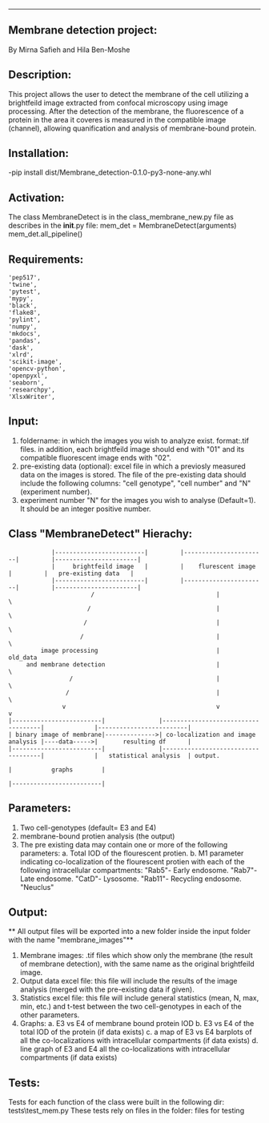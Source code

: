 ----------------------------
Membrane detection project:
----------------------------
By Mirna Safieh and Hila Ben-Moshe


Description: 
------------
This project allows the user to detect the membrane of the cell utilizing a brightfeild image extracted from confocal microscopy using image processing.
After the detection of the membrane, the fluorescence of a protein in the area it coveres is measured in the compatible image (channel), allowing  quanification and analysis of membrane-bound protein.


Installation:
-------------
-pip install dist/Membrane_detection-0.1.0-py3-none-any.whl

Activation:
-------------
The class MembraneDetect is in the class_membrane_new.py file
as describes in the __init__.py file:
mem_det = MembraneDetect(arguments)
mem_det.all_pipeline()


Requirements:
-------------
    'pep517',
    'twine',
    'pytest',
    'mypy',
    'black',
    'flake8',
    'pylint',
    'numpy',
    'mkdocs',
    'pandas',
    'dask',
    'xlrd',
    'scikit-image',
    'opencv-python',
    'openpyxl',
    'seaborn',
    'researchpy',
    'XlsxWriter',


Input:
-------
1. foldername: in which the images you wish to analyze exist. format:.tif files. in addition, each brightfeild image should end with "01" and its compatible fluorescent image ends with "02".
2. pre-existing data (optional): excel file in which a previosly measured data on the images is stored.
The file of the pre-existing data should include the following columns: "cell genotype", "cell number" and "N" (experiment number).
3. experiment number "N" for the images you wish to analyse (Default=1). It should be an integer positive number.


Class "MembraneDetect" Hierachy:
--------------------------------

		        |-------------------------|         |-----------------------|         |-----------------------|
                |     brightfeild image   |         |    flurescent image   |         |   pre-existing data   |
                |-------------------------|         |-----------------------|         |-----------------------|
                           /                                  |                                   \  
                          /                                   |                                    \
                         /                                    |                                     \
                        /                                     |                                      \
             image processing                                 |                                    old_data
         and membrane detection                               |                                        \
                     /                                        |                                         \
                    /                                         |                                          \   
                   v                                          v                                           v
    |-------------------------|               |------------------------------------|              |-------------------------|    
    | binary image of membrane|-------------->| co-localization and image analysis |----data----->|       resulting df      |
    |-------------------------|               |------------------------------------|              |   statistical analysis  | output.
                                                                                                  |           graphs        | 
                                                                                                  |-------------------------|

Parameters:
-----------
1. Two cell-genotypes (default= E3 and E4)
2. membrane-bound protien analysis (the output)
3. The pre existing data may contain one or more of the following parameters:
    a. Total IOD of the flourescent protien.
    b. M1 parameter indicating co-localization of the flourescent protien with each of the following intracellular compartments:
        "Rab5"- Early endosome.
        "Rab7"- Late endosome.
        "CatD"- Lysosome.
        "Rab11"- Recycling endosome.
        "Neuclus" 

Output:
--------
** All output files will be exported into a new folder inside the input folder with the name "membrane_images"**
1. Membrane images: .tif files which show only the membrane (the result of membrane detection), with the same name as the original brightfeild image.
2. Output data excel file: this file will include the results of the image analysis (merged with the pre-existing data if given).
3. Statistics excel file: this file will include general statistics (mean, N, max, min, etc.) and t-test between the two cell-genotypes in each of the other parameters.
4. Graphs: a. E3 vs E4 of membrane bound protein IOD
           b. E3 vs E4 of the total IOD of the protein (if data exists)
           c. a map of E3 vs E4 barplots of all the co-localizations with intracellular compartments (if data exists)
           d. line graph of E3 and E4 all the co-localizations with intracellular compartments (if data exists)

Tests:
-------
Tests for each function of the class were built in the following dir: tests\test_mem.py
These tests rely on files in the folder: files for testing